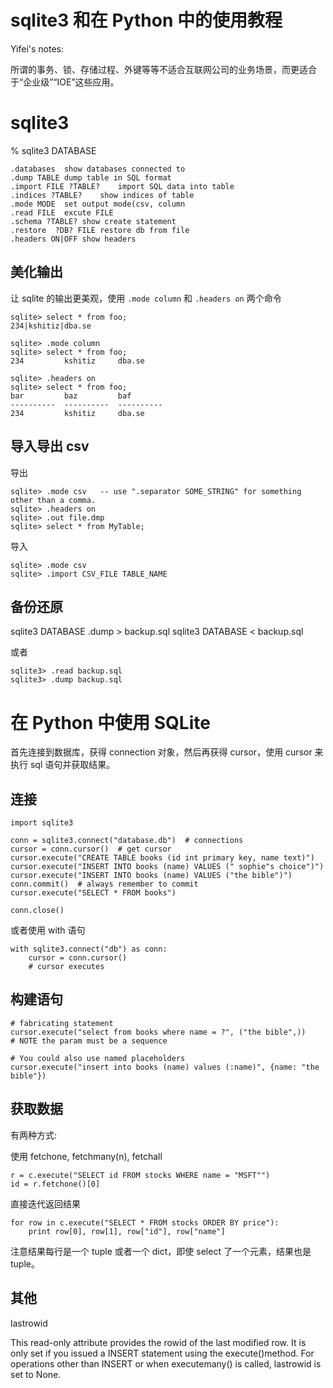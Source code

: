 # sqlite3 和在 Python 中的使用教程

<!--
ID: fa794597-6a81-4fae-81a1-74b0a0a22468
Status: publish
Date: 2018-04-04T05:17:00
Modified: 2020-05-16T11:32:32
wp_id: 672
-->

Yifei's notes:

所谓的事务、锁、存储过程、外键等等不适合互联网公司的业务场景，而更适合于“企业级”“IOE”这些应用。

# sqlite3

% sqlite3 DATABASE

```
.databases	show databases connected to
.dump TABLE	dump table in SQL format
.import FILE ?TABLE?	import SQL data into table
.indices ?TABLE?	show indices of table
.mode MODE	set output mode(csv, column
.read FILE	excute FILE
.schema ?TABLE?	show create statement
.restore  ?DB? FILE	restore db from file
.headers ON|OFF	show headers
```

## 美化输出

让 sqlite 的输出更美观，使用 `.mode column` 和 `.headers on` 两个命令

```
sqlite> select * from foo;
234|kshitiz|dba.se

sqlite> .mode column
sqlite> select * from foo;
234         kshitiz     dba.se

sqlite> .headers on
sqlite> select * from foo;
bar         baz         baf
----------  ----------  ----------
234         kshitiz     dba.se
```

## 导入导出 csv

导出
```
sqlite> .mode csv   -- use ".separator SOME_STRING" for something other than a comma.
sqlite> .headers on 
sqlite> .out file.dmp 
sqlite> select * from MyTable;
```

导入

```
sqlite> .mode csv
sqlite> .import CSV_FILE TABLE_NAME
```

## 备份还原

sqlite3 DATABASE .dump > backup.sql
sqlite3 DATABASE < backup.sql

或者

```
sqlite3> .read backup.sql
sqlite3> .dump backup.sql
```

# 在 Python 中使用 SQLite

首先连接到数据库，获得 connection 对象，然后再获得 cursor，使用 cursor 来执行 sql 语句并获取结果。

## 连接

```
import sqlite3

conn = sqlite3.connect("database.db")  # connections
cursor = conn.cursor()  # get cursor
cursor.execute("CREATE TABLE books (id int primary key, name text)")
cursor.execute("INSERT INTO books (name) VALUES (" sophie"s choice")")
cursor.execute("INSERT INTO books (name) VALUES ("the bible")")
conn.commit()  # always remember to commit
cursor.execute("SELECT * FROM books")

conn.close()
```

或者使用 with 语句

```
with sqlite3.connect("db") as conn:
    cursor = conn.cursor()
    # cursor executes
```

## 构建语句

```
# fabricating statement
cursor.execute("select from books where name = ?", ("the bible",)) 
# NOTE the param must be a sequence

# You could also use named placeholders
cursor.execute("insert into books (name) values (:name)", {name: "the bible"})
```

## 获取数据

有两种方式:

使用 fetchone, fetchmany(n), fetchall

```
r = c.execute("SELECT id FROM stocks WHERE name = "MSFT"")
id = r.fetchone()[0]
```

直接迭代返回结果

```
for row in c.execute("SELECT * FROM stocks ORDER BY price"):
    print row[0], row[1], row["id"], row["name"]
```

注意结果每行是一个 tuple 或者一个 dict，即使 select 了一个元素，结果也是 tuple。

## 其他

lastrowid

This read-only attribute provides the rowid of the last modified row. It is only set if you issued a INSERT statement using the execute()method. For operations other than INSERT or when executemany() is called, lastrowid is set to None.